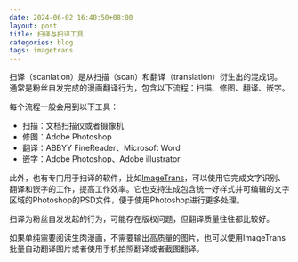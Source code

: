 ```yaml
---
date: 2024-06-02 16:40:50+08:00
layout: post
title: 扫译与扫译工具
categories: blog
tags: imagetrans
---
```


扫译（scanlation）是从扫描（scan）和翻译（translation）衍生出的混成词。通常是粉丝自发完成的漫画翻译行为，包含以下流程：扫描、修图、翻译、嵌字。

每个流程一般会用到以下工具：

* 扫描：文档扫描仪或者摄像机
* 修图：Adobe Photoshop
* 翻译：ABBYY FineReader、Microsoft Word
* 嵌字：Adobe Photoshop、Adobe illustrator


此外，也有专门用于扫译的软件，比如[ImageTrans](/zh/imagetrans/)，可以使用它完成文字识别、翻译和嵌字的工作，提高工作效率。它也支持生成包含统一好样式并可编辑的文字区域的Photoshop的PSD文件，便于使用Photoshop进行更多处理。


扫译为粉丝自发发起的行为，可能存在版权问题，但翻译质量往往都比较好。

如果单纯需要阅读生肉漫画，不需要输出高质量的图片，也可以使用ImageTrans批量自动翻译图片或者使用手机拍照翻译或者截图翻译。


